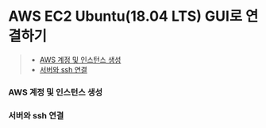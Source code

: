 # AWS EC2 Ubuntu(18.04 LTS) GUI로 연결하기

> * [AWS 계정 및 인스턴스 생성](#aws-계정-및-인스턴스-생성)
> * [서버와 ssh 연결](#서버와-ssh-연결)



### AWS 계정 및 인스턴스 생성

### 서버와 ssh 연결